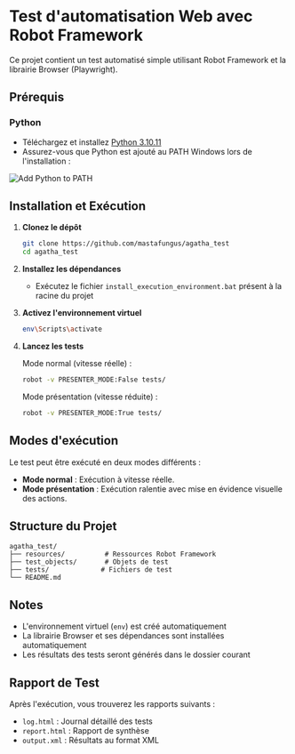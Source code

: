 # Test d'automatisation Web avec Robot Framework

Ce projet contient un test automatisé simple utilisant Robot Framework et la librairie Browser (Playwright).

## Prérequis

### Python
- Téléchargez et installez [Python 3.10.11](https://www.python.org/downloads/release/python-31011/#:~:text=Windows)
- Assurez-vous que Python est ajouté au PATH Windows lors de l'installation :

![Add Python to PATH](https://github.com/user-attachments/assets/22f85d47-099c-4bb7-af40-f50fe93422d7)

## Installation et Exécution

1. **Clonez le dépôt**
   ```bash
   git clone https://github.com/mastafungus/agatha_test
   cd agatha_test
   ```

2. **Installez les dépendances**
   - Exécutez le fichier `install_execution_environment.bat` présent à la racine du projet

3. **Activez l'environnement virtuel**
   ```bash
   env\Scripts\activate
   ```

4. **Lancez les tests**

   Mode normal (vitesse réelle) :
   ```bash
   robot -v PRESENTER_MODE:False tests/
   ```

   Mode présentation (vitesse réduite) :
   ```bash
   robot -v PRESENTER_MODE:True tests/
   ```

## Modes d'exécution

Le test peut être exécuté en deux modes différents :

- **Mode normal** : Exécution à vitesse réelle.
- **Mode présentation** : Exécution ralentie avec mise en évidence visuelle des actions.


## Structure du Projet
```
agatha_test/
├── resources/          # Ressources Robot Framework
├── test_objects/       # Objets de test
├── tests/             # Fichiers de test
└── README.md
```

## Notes
- L'environnement virtuel (`env`) est créé automatiquement
- La librairie Browser et ses dépendances sont installées automatiquement
- Les résultats des tests seront générés dans le dossier courant

## Rapport de Test
Après l'exécution, vous trouverez les rapports suivants :
- `log.html` : Journal détaillé des tests
- `report.html` : Rapport de synthèse
- `output.xml` : Résultats au format XML
